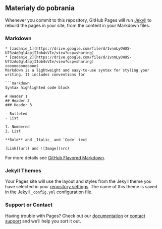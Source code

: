 ## Materiały do pobrania

Whenever you commit to this repository, GitHub Pages will run [Jekyll](https://jekyllrb.com/) to rebuild the pages in your site, from the content in your Markdown files.

### Markdown
```
* [zadanie_1](https://drive.google.com/file/d/1vnmLyOWUS-U73zAq0gl4apjIIob4vVIe/view?usp=sharing)
* [zadanie_2](https://drive.google.com/file/d/1vnmLyOWUS-U73zAq0gl4apjIIob4vVIe/view?usp=sharing)
coooooooooooooś
Markdown is a lightweight and easy-to-use syntax for styling your writing. It includes conventions for

```markdown
Syntax highlighted code block

# Header 1
## Header 2
### Header 3

- Bulleted
- List

1. Numbered
2. List

**Bold** and _Italic_ and `Code` text

[Link](url) and ![Image](src)
```

For more details see [GitHub Flavored Markdown](https://guides.github.com/features/mastering-markdown/).

### Jekyll Themes

Your Pages site will use the layout and styles from the Jekyll theme you have selected in your [repository settings](https://github.com/tomciokz/test_page/settings/pages). The name of this theme is saved in the Jekyll `_config.yml` configuration file.

### Support or Contact

Having trouble with Pages? Check out our [documentation](https://docs.github.com/categories/github-pages-basics/) or [contact support](https://support.github.com/contact) and we’ll help you sort it out.
